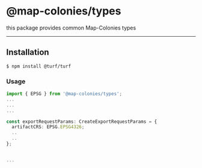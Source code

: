 # @map-colonies/types

this package provides common Map-Colonies types

---
## Installation

``` 
$ npm install @turf/turf
```

### Usage

```typescript
import { EPSG } from '@map-colonies/types';
...
...
...

const exportRequestParams: CreateExportRequestParams = {
  artifactCRS: EPSG.EPSG4326;
  ..
  ..
};


...
```
